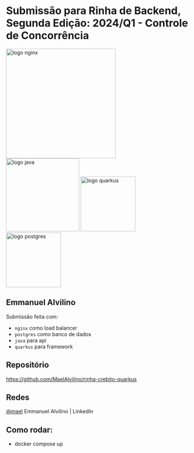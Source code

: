 # Submissão para Rinha de Backend, Segunda Edição: 2024/Q1 - Controle de Concorrência

<img src="https://upload.wikimedia.org/wikipedia/commons/c/c5/Nginx_logo.svg" alt="logo nginx" width="300" height="auto">
<br />
<img src="https://www.svgrepo.com/show/184143/java.svg" alt="logo java" width="200" height="auto">
<img src="https://www.svgrepo.com/show/354245/quarkus-icon.svg" alt="logo quarkus" width="150" 
height="auto">
<img src="https://upload.wikimedia.org/wikipedia/commons/2/29/Postgresql_elephant.svg" alt="logo 
postgres" width="150" height="auto">


## Emmanuel Alvilino
Submissão feita com:
- `nginx` como load balancer
- `postgres` como banco de dados
- `java` para api
- `quarkus` para framework

## Repositório
https://github.com/MaelAlvilino/rinha-crebito-quarkus

## Redes
[@mael](https://www.linkedin.com/in/emmanuel-alvilino-999579206/) Emmanuel Alvilino | 
LinkedIn

## Como rodar:

- docker compose up 
